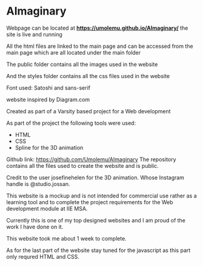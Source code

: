# AImaginary  
Webpage can be located at **https://umolemu.github.io/AImaginary/** the site is live and running

All the html files are linked to the main page and can be accessed from the main page which are all located under the main folder

The public folder contains all the images used in the website

And the styles folder contains all the css files used in the website

Font used: Satoshi and sans-serif

website inspired by Diagram.com

Created as part of a Varsity based project for a Web development

As part of the project the following tools were used:
- HTML
- CSS
- Spline for the 3D animation

Github link: https://github.com/Umolemu/AImaginary
The repository contains all the files used to create the website and is public.

Credit to the user josefinehelen for the 3D animation.
Whose Instagram handle is @studio.jossan.

This website is a mockup and is not intended for commercial use rather as a learning tool and to complete the 
project requirements for the Web development module at IIE MSA.

Currently this is one of my top designed websites and I am proud of the work I have done on it.

This website took me about 1 week to complete.

As for the last part of the website stay tuned for the javascript as this part only requred HTML and CSS. 
